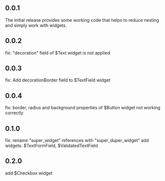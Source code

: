 ## 0.0.1

The initial release provides some working code that helps to reduce nesting and simply work with widgets.

## 0.0.2

fix: "decoration" field of $Text widget is not applied

## 0.0.3

fix: Add decorationBorder field to $TextField widget

## 0.0.4

fix: border, radius and background properties of $Button widget not working correctly

## 0.1.0

fix: rename "super_widget" references with "super_duper_widget"
add widgets: $TextFormField, $ValidatedTextField

## 0.2.0

add $Checkbox widget


